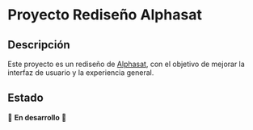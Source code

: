 # Proyecto Rediseño Alphasat

## Descripción

Este proyecto es un rediseño de [Alphasat](https://www.alphasat.pro/), con el objetivo de mejorar la interfaz de usuario y la experiencia general.

## Estado

🚧 **En desarrollo** 🚧
